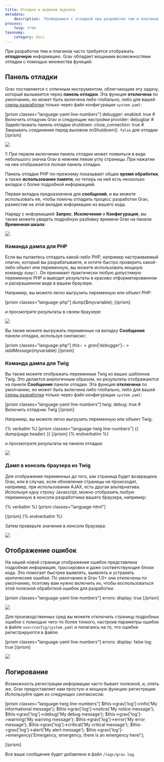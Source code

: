 ```yaml
---
title: Отладка и ведение журнала
metadata:
    description: 'Разбираемся с отладкой при разработке тем и плагинов для Grav CMS.'
process:
    twig: true
taxonomy:
    category: docs
---
```


При разработке тем и плагинов часто требуется отображать **отладочную** информацию. Grav обладает мощными возможностями отладки с помощью множества функций:

## Панель отладки

Grav поставляется с отличным инструментом, облегчающим эту задачу, который вызывается через **панель отладки**. Эта функция **отключена** по умолчанию, но может быть включена либо глобально, либо для вашей [среды разработки](../environment-config) только через файл конфигурации `system.yaml`:

[prism classes="language-yaml line-numbers"]
debugger:
  enabled: true                        # Включить отладчик Grav и следующие настройки
  provider: debugbar                   # Задействовать панель отладки
  shutdown:
    close_connection: true             # Закрывать соединение перед вызовом onShutdown(). `false` для отладки
[/prism]

![](config.png)

!! При первом включении панель отладки может появиться в виде небольшого значка Grav в нижнем левом углу страницы. При нажатии на нее отображается полная панель отладки.

Панель отладки PHP по-прежнему показывает общее **время обработки**, а также **использование памяти**, но теперь на ней есть несколько вкладок с более подробной информацией.

Первая вкладка предназначена для **сообщений**, и вы можете использовать ее, чтобы помочь отладить процесс разработки Grav, разместив на этой вкладке информацию из вашего кода.

Наряду с информацией **Запрос**, **Исключения** и **Конфигурация**, вы также можете увидеть подробную разбивку времени Grav на панели **Временная шкала**:

![](timeline.png)

### Команда дампа для PHP

Если вы пытаетесь отладить какой-либо PHP, например настраиваемый плагин, который вы разрабатываете, и хотите быстро проверить какой-либо объект или переменную, вы можете использовать мощную команду `dump()`. Он принимает практически любую допустимую переменную PHP и выводит результаты в красиво отформатированном и раскрашенном виде в вашем браузере.

Например, вы можете легко выгрузить переменную или объект PHP:

[prism classes="language-php"]
dump($myvariable);
[/prism]

и просмотрите результаты в своем браузере:

![](dump.png)

Вы также можете выгружать переменные на вкладку **Сообщения** панели отладки, используя синтаксис:

[prism classes="language-php"]
$this->grav['debugger']->addMessage($myvariable)
[/prism]

### Команда дампа для Twig

Вы также можете отображать переменные Twig из ваших шаблонов Twig. Это делается аналогичным образом, но результаты отображаются на панели **Сообщения** панели отладки. Эта функция **отключена** по умолчанию, но может быть включена либо глобально, либо для вашей [среды разработки](../environment-config) только через файл конфигурации `system.yaml`:

[prism classes="language-yaml line-numbers"]
twig:
  debug: true                        # Включить отладчик Twig
[/prism]

Например, вы можете легко выгрузить переменную или объект Twig:

{% verbatim %}
[prism classes="language-twig line-numbers"]
{{ dump(page.header) }}
[/prism]
{% endverbatim %}

и просмотрите результаты на панели отладки:

![](twig-dump.png)

### Дамп в консоль браузера из Twig

Для отображения переменных до того, как страница будет возвращена Grav, или в случае, если обновление страницы не происходит, например, при использовании AJAX, есть другая альтернатива. Используя одну строку Javascript, можно отобразить любую переменную в консоли разработчика вашего браузера, например:

{% verbatim %}
[prism classes="language-html"]
<script> console.log({{ page.header | json_encode | raw }}) </script>
[/prism]
{% endverbatim %}

Затем проверьте значение в консоли браузера:

![](console-dump.png)

## Отображение ошибок

На нашей новой странице отображения ошибок представлена ​​подробная информация, трассировки и даже соответствующие блоки кода. Это помогает быстрее выявлять, выявлять и устранять критические ошибки. По умолчанию в Grav 1.0+ они отключены по умолчанию, поэтому вам нужно включить их, чтобы воспользоваться этой полезной обработкой ошибок для разработки:

[prism classes="language-yaml line-numbers"]
errors:
  display: true
[/prism]

![](error.png)

Для производственных сред вы можете отключить страницу подробных ошибок с помощью чего-то более тонкого, настроив параметры ошибок в файле `user/config/system.yaml` и полагаясь на то, что ошибки регистрируются в файле:

[prism classes="language-yaml line-numbers"]
errors:
  display: false
  log: true
[/prism]

![](error2.png)

## Логирование

Возможность регистрации информации часто бывает полезной, и, опять же, Grav предоставляет нам простую и мощную функцию регистрации. Используйте один из следующих синтаксисов:

[prism classes="language-twig line-numbers"]
$this->grav['log']->info('My informational message');
$this->grav['log']->notice('My notice message');
$this->grav['log']->debug('My debug message');
$this->grav['log']->warning('My warning message');
$this->grav['log']->error('My error message');
$this->grav['log']->critical('My critical message');
$this->grav['log']->alert('My alert message');
$this->grav['log']->emergency('Emergency, emergency, there is an emergency here!');

[/prism]

Все ваше сообщение будет добавлено в файл `/logs/grav.log`.
